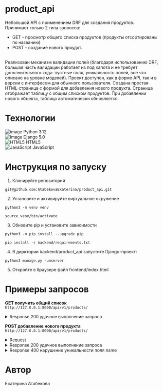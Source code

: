 # product_api
Небольшой API с применением DRF для создания продуктов. Принимает только 2 типа запросов:
- GET - просмотр общего списка продуктов (продукты отсортированы по названию)
- POST - создание нового проудкт.
<br>
Реализован механизм валидации полей (благодаря использованию DRF, большая часть валидации работает из под капота и не требует дополнительного кода: пустные поля, уникальность полей, все что описано на уровне моделей).
Проект доступен, как в форме API, так и в версии с интерфесом для обычного пользователя. Создана простая HTML-страница с формой для добавления нового продукта. Страница отображает таблицу с общим списком продуктов. При добавлении нового объекта, таблица автоматически обновляется.

# Технологии
![image](https://img.shields.io/badge/Python-FFD43B?style=for-the-badge&logo=python&logoColor=blue) Python 3.12<br>
![image](https://img.shields.io/badge/Django-092E20?style=for-the-badge&logo=django&logoColor=green) Django 5.0<br>
![HTML5](https://img.shields.io/badge/html5-%23E34F26.svg?style=for-the-badge&logo=html5&logoColor=white) HTML5<br>
![JavaScript](https://img.shields.io/badge/javascript-%23323330.svg?style=for-the-badge&logo=javascript&logoColor=%23F7DF1E) JavaScript

# Инструкция по запуску
1. Клонируйте репозиторий 
```
git@github.com:AtabekovaEkaterina/product_api.git
```
2. Установите и активируйте виртуальное окружение
```
python3 -m venv venv
```
```
source venv/bin/activate
```
3. Обновите pip и установите зависимости
```
python3 -m pip install --upgrade pip
```
```
pip install -r backend/requirements.txt
```
4. В дирктории backend/product_api запустите Django-проект:
```
python3 manage.py runserver
```
5. Откройте в браузере файл frontend/index.html


# Примеры запросов
**GET получить общий список**<br>
`http://127.0.0.1:8000/api/v1/products/`
<details><summary>Response 200 удачное выполнение запроса</summary>
[<br>
    {<br>
        "id": 0,<br>
        "name": "string",<br>
        "description": string,<br>
        "price": 0,000<br>
    }<br>
    {<br>
        "id": 0,<br>
        "name": "string",<br>
        "description": string,<br>
        "price": 0.000,<br>
    }<br>
]
</details>

**POST добавление нового продукта**<br>
`http://127.0.0.1:8000/api/v1/products/`
<details><summary>Request</summary>
{<br>
    "name": "string",<br>
    "description": string,<br>
    "price": 0,000<br>
}<br>
</details>
<details><summary>Response 200 удачное выполнение запроса</summary>
{<br>
    "name": "string",<br>
    "description": string,<br>
    "price": 0,000<br>
}<br>
</details>
<details><summary>Response 400 нарушение уникальности поля name</summary>
{<br>
    "name":["Product named 1 already exists."]
}<br>
</details>

# Автор
Екатерина Атабекова
